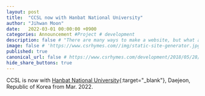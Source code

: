 ```yaml
---
layout: post
title:  "CCSL now with Hanbat National University"
author: "Jihwan Moon"
date:   2022-03-01 00:00:00 +0900
categories: Announcement #Project # development
description: false # "There are many ways to make a website, but what about static site generators"
image: false # 'https://www.csrhymes.com//img/static-site-generator.jpg'
published: true
canonical_url: false # https://www.csrhymes.com/development/2018/05/28/why-use-a-static-site-generator.html
hide_share_buttons: true
---
```


CCSL is now with [Hanbat National University](https://www.hanbat.ac.kr/eng/){:target="_blank"}, Daejeon, Republic of Korea from Mar. 2022.     